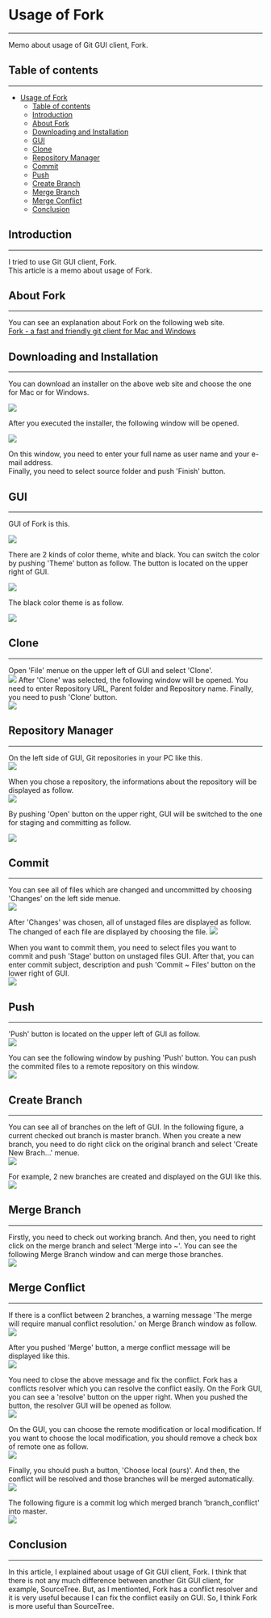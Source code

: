 # Usage of Fork
---
Memo about usage of Git GUI client, Fork.  

## Table of contents
---
<!-- TOC -->

- [Usage of Fork](#usage-of-fork)
    - [Table of contents](#table-of-contents)
    - [Introduction](#introduction)
    - [About Fork](#about-fork)
    - [Downloading and Installation](#downloading-and-installation)
    - [GUI](#gui)
    - [Clone](#clone)
    - [Repository Manager](#repository-manager)
    - [Commit](#commit)
    - [Push](#push)
    - [Create Branch](#create-branch)
    - [Merge Branch](#merge-branch)
    - [Merge Conflict](#merge-conflict)
    - [Conclusion](#conclusion)

<!-- /TOC -->


## Introduction
---
I tried to use Git GUI client, Fork.  
This article is a memo about usage of Fork.  

## About Fork
---
You can see an explanation about Fork on the following web site.  
[Fork - a fast and friendly git client for Mac and Windows](https://git-fork.com/)

## Downloading and Installation
---
You can download an installer on the above web site and choose the one for Mac or for Windows.  

![](2019-04-28-21-50-41.png)

After you executed the installer, the following window will be opened.  

![](2019-04-28-22-04-01.png)

On this window, you need to enter your full name as user name and your e-mail address.  
Finally, you need to select source folder and push 'Finish' button.  

## GUI
---
GUI of Fork is this.  

![](2019-04-28-22-22-34.png)

There are 2 kinds of color theme, white and black. You can switch the color by pushing 'Theme' button as follow. The button is located on the upper right of GUI.  

![](2019-04-28-22-35-56.png)

The black color theme is as follow.  

![](2019-04-28-22-49-54.png)

## Clone
---
Open 'File' menue on the upper left of GUI and select 'Clone'.  
![](2019-04-28-23-13-10.png)
After 'Clone' was selected, the following window will be opened. You need to enter Repository URL, Parent folder and Repository name. Finally, you need to push 'Clone' button.  
![](2019-04-28-23-11-11.png)

## Repository Manager
---
On the left side of GUI, Git repositories in your PC like this.  
![](2019-04-28-23-36-39.png)

When you chose a repository, the informations about the repository will be displayed as follow.  
![](2019-04-28-23-54-35.png)

By pushing 'Open' button on the upper right, GUI will be switched to the one for staging and committing as follow.  

![](2019-04-29-00-04-59.png)

## Commit
---
You can see all of files which are changed and uncommitted by choosing 'Changes' on the left side menue.  
![](2019-04-29-00-12-03.png)

After 'Changes' was chosen, all of unstaged files are displayed as follow. The changed of each file are displayed by choosing the file.
![](2019-04-29-00-13-47.png)

When you want to commit them, you need to select files you want to commit and push 'Stage' button on unstaged files GUI. After that, you can enter commit subject, description and push 'Commit ~ Files' button on the lower right of GUI.  
![](2019-04-29-00-17-58.png)

## Push
---
'Push' button is located on the upper left of GUI as follow.  
![](2019-04-29-19-48-15.png)

You can see the following window by pushing 'Push' button. You can push the commited files to a remote repository on this window.  
![](2019-04-29-19-47-41.png)

## Create Branch
---
You can see all of branches on the left of GUI. In the following figure, a current checked out branch is master branch. When you create a new branch, you need to do right click on the original branch and select 'Create New Brach...' menue.  
![](2019-04-29-20-04-36.png)

For example, 2 new branches are created and displayed on the GUI like this.  
![](2019-04-29-20-15-19.png)

## Merge Branch
---
Firstly, you need to check out working branch. And then, you need to right click on the merge branch and select 'Merge into ~'. You can see the following Merge Branch window and can merge those branches.  
![](2019-04-29-21-36-56.png)

## Merge Conflict
---
If there is a conflict between 2 branches, a warning message 'The merge will require manual conflict resolution.' on Merge Branch window as follow.  
![](2019-04-29-22-24-08.png)

After you pushed 'Merge' button, a merge conflict message will be displayed like this.  
![](2019-04-29-22-27-29.png)

You need to close the above message and fix the conflict. Fork has a conflicts resolver which you can resolve the conflict easily. On the Fork GUI, you can see a 'resolve' button on the upper right. When you pushed the button, the resolver GUI will be opened as follow.  
![](2019-04-29-22-39-20.png)

On the GUI, you can choose the remote modification or local modification. If you want to choose the local modification, you should remove a check box of remote one as follow.  
![](2019-04-29-22-42-46.png)

Finally, you should push a button, 'Choose local (ours)'. And then, the conflict will be resolved and those branches will be merged automatically.  
![](2019-04-29-22-47-40.png)

The following figure is a commit log which merged branch 'branch_conflict' into master.  
![](2019-04-29-22-54-41.png)

## Conclusion
---
In this article, I explained about usage of Git GUI client, Fork. I think that there is not any much difference between another Git GUI client, for example, SourceTree. But, as I mentionted, Fork has a conflict resolver and it is very useful because I can fix the conflict easily on GUI. So, I think Fork is more useful than SourceTree.